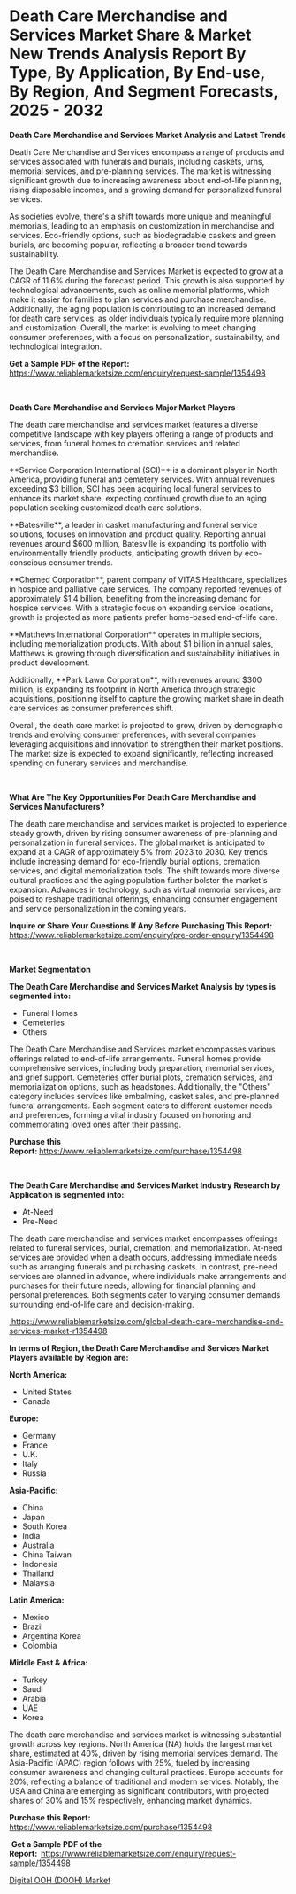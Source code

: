 <p><h1>Death Care Merchandise and Services Market Share & Market New Trends Analysis Report By Type, By Application, By End-use, By Region, And Segment Forecasts, 2025 - 2032</h1></p><p><strong>Death Care Merchandise and Services Market Analysis and Latest Trends</strong></p>
<p><p>Death Care Merchandise and Services encompass a range of products and services associated with funerals and burials, including caskets, urns, memorial services, and pre-planning services. The market is witnessing significant growth due to increasing awareness about end-of-life planning, rising disposable incomes, and a growing demand for personalized funeral services.</p><p>As societies evolve, there's a shift towards more unique and meaningful memorials, leading to an emphasis on customization in merchandise and services. Eco-friendly options, such as biodegradable caskets and green burials, are becoming popular, reflecting a broader trend towards sustainability.</p><p>The Death Care Merchandise and Services Market is expected to grow at a CAGR of 11.6% during the forecast period. This growth is also supported by technological advancements, such as online memorial platforms, which make it easier for families to plan services and purchase merchandise. Additionally, the aging population is contributing to an increased demand for death care services, as older individuals typically require more planning and customization. Overall, the market is evolving to meet changing consumer preferences, with a focus on personalization, sustainability, and technological integration.</p></p>
<p><strong>Get a Sample PDF of the Report:&nbsp;</strong> <a href="https://www.reliablemarketsize.com/enquiry/request-sample/1354498?utm_campaign=3069&utm_medium=2&utm_source=Github&utm_content=ia&utm_term=11032025&utm_id=death-care-merchandise-and-services">https://www.reliablemarketsize.com/enquiry/request-sample/1354498</a></p>
<p>&nbsp;</p>
<p><strong>Death Care Merchandise and Services Major Market Players</strong></p>
<p><p>The death care merchandise and services market features a diverse competitive landscape with key players offering a range of products and services, from funeral homes to cremation services and related merchandise.</p><p>**Service Corporation International (SCI)** is a dominant player in North America, providing funeral and cemetery services. With annual revenues exceeding $3 billion, SCI has been acquiring local funeral services to enhance its market share, expecting continued growth due to an aging population seeking customized death care solutions.</p><p>**Batesville**, a leader in casket manufacturing and funeral service solutions, focuses on innovation and product quality. Reporting annual revenues around $600 million, Batesville is expanding its portfolio with environmentally friendly products, anticipating growth driven by eco-conscious consumer trends.</p><p>**Chemed Corporation**, parent company of VITAS Healthcare, specializes in hospice and palliative care services. The company reported revenues of approximately $1.4 billion, benefiting from the increasing demand for hospice services. With a strategic focus on expanding service locations, growth is projected as more patients prefer home-based end-of-life care.</p><p>**Matthews International Corporation** operates in multiple sectors, including memorialization products. With about $1 billion in annual sales, Matthews is growing through diversification and sustainability initiatives in product development. </p><p>Additionally, **Park Lawn Corporation**, with revenues around $300 million, is expanding its footprint in North America through strategic acquisitions, positioning itself to capture the growing market share in death care services as consumer preferences shift.</p><p>Overall, the death care market is projected to grow, driven by demographic trends and evolving consumer preferences, with several companies leveraging acquisitions and innovation to strengthen their market positions. The market size is expected to expand significantly, reflecting increased spending on funerary services and merchandise.</p></p>
<p>&nbsp;</p>
<p><strong>What Are The Key Opportunities For Death Care Merchandise and Services Manufacturers?</strong></p>
<p><p>The death care merchandise and services market is projected to experience steady growth, driven by rising consumer awareness of pre-planning and personalization in funeral services. The global market is anticipated to expand at a CAGR of approximately 5% from 2023 to 2030. Key trends include increasing demand for eco-friendly burial options, cremation services, and digital memorialization tools. The shift towards more diverse cultural practices and the aging population further bolster the market's expansion. Advances in technology, such as virtual memorial services, are poised to reshape traditional offerings, enhancing consumer engagement and service personalization in the coming years.</p></p>
<p><strong>Inquire or Share Your Questions If Any Before Purchasing This Report:</strong> <a href="https://www.reliablemarketsize.com/enquiry/pre-order-enquiry/1354498?utm_campaign=3069&utm_medium=2&utm_source=Github&utm_content=ia&utm_term=11032025&utm_id=death-care-merchandise-and-services">https://www.reliablemarketsize.com/enquiry/pre-order-enquiry/1354498</a></p>
<p>&nbsp;</p>
<p><strong>Market Segmentation</strong></p>
<p><strong>The Death Care Merchandise and Services Market Analysis by types is segmented into:</strong></p>
<p><ul><li>Funeral Homes</li><li>Cemeteries</li><li>Others</li></ul></p>
<p><p>The Death Care Merchandise and Services market encompasses various offerings related to end-of-life arrangements. Funeral homes provide comprehensive services, including body preparation, memorial services, and grief support. Cemeteries offer burial plots, cremation services, and memorialization options, such as headstones. Additionally, the "Others" category includes services like embalming, casket sales, and pre-planned funeral arrangements. Each segment caters to different customer needs and preferences, forming a vital industry focused on honoring and commemorating loved ones after their passing.</p></p>
<p><strong>Purchase this Report:&nbsp;</strong><a href="https://www.reliablemarketsize.com/purchase/1354498?utm_campaign=3069&utm_medium=2&utm_source=Github&utm_content=ia&utm_term=11032025&utm_id=death-care-merchandise-and-services">https://www.reliablemarketsize.com/purchase/1354498</a></p>
<p>&nbsp;</p>
<p><strong>The Death Care Merchandise and Services Market Industry Research by Application is segmented into:</strong></p>
<p><ul><li>At-Need</li><li>Pre-Need</li></ul></p>
<p><p>The death care merchandise and services market encompasses offerings related to funeral services, burial, cremation, and memorialization. At-need services are provided when a death occurs, addressing immediate needs such as arranging funerals and purchasing caskets. In contrast, pre-need services are planned in advance, where individuals make arrangements and purchases for their future needs, allowing for financial planning and personal preferences. Both segments cater to varying consumer demands surrounding end-of-life care and decision-making.</p></p>
<p><a href="https://www.reliablemarketsize.com/global-death-care-merchandise-and-services-market-r1354498?utm_campaign=3069&utm_medium=2&utm_source=Github&utm_content=ia&utm_term=11032025&utm_id=death-care-merchandise-and-services">&nbsp;https://www.reliablemarketsize.com/global-death-care-merchandise-and-services-market-r1354498</a></p>
<p><strong>In terms of Region, the Death Care Merchandise and Services Market Players available by Region are:</strong></p>
<p>
    <p> <strong> North America: </strong>
        <ul>
            <li>United States</li>
            <li>Canada</li>
        </ul>
        </p> 
    <p> <strong> Europe: </strong>
        <ul>
            <li>Germany</li>
            <li>France</li>
            <li>U.K.</li>
            <li>Italy</li>
            <li>Russia</li>
        </ul>
        </p> 
    <p> <strong> Asia-Pacific: </strong>
        <ul>
            <li>China</li>
            <li>Japan</li>
            <li>South Korea</li>
            <li>India</li>
            <li>Australia</li>
            <li>China Taiwan</li>
            <li>Indonesia</li>
            <li>Thailand</li>
            <li>Malaysia</li>
        </ul>
        </p> 
    <p> <strong> Latin America: </strong>
        <ul>
            <li>Mexico</li>
            <li>Brazil</li>
            <li>Argentina Korea</li>
            <li>Colombia</li>
        </ul>
        </p> 
    <p> <strong> Middle East & Africa: </strong>
        <ul>
            <li>Turkey</li>
            <li>Saudi</li>
            <li>Arabia</li>
            <li>UAE</li>
            <li>Korea</li>
        </ul>
    </p>
    </p>
<p><p>The death care merchandise and services market is witnessing substantial growth across key regions. North America (NA) holds the largest market share, estimated at 40%, driven by rising memorial services demand. The Asia-Pacific (APAC) region follows with 25%, fueled by increasing consumer awareness and changing cultural practices. Europe accounts for 20%, reflecting a balance of traditional and modern services. Notably, the USA and China are emerging as significant contributors, with projected shares of 30% and 15% respectively, enhancing market dynamics.</p></p>
<p><strong>Purchase this Report: </strong><a href="https://www.reliablemarketsize.com/purchase/1354498?utm_campaign=3069&utm_medium=2&utm_source=Github&utm_content=ia&utm_term=11032025&utm_id=death-care-merchandise-and-services">https://www.reliablemarketsize.com/purchase/1354498</a></p>
<p>&nbsp;<strong>Get a Sample PDF of the Report:&nbsp;&nbsp;</strong><a href="https://www.reliablemarketsize.com/enquiry/request-sample/1354498?utm_campaign=3069&utm_medium=2&utm_source=Github&utm_content=ia&utm_term=11032025&utm_id=death-care-merchandise-and-services">https://www.reliablemarketsize.com/enquiry/request-sample/1354498</a></p>
<p><strong></strong></p>
<p><p><a href="https://github.com/jolashta/Market-Research-Report-List-1/blob/main/digital-ooh-dooh-market.md?utm_campaign=3069&utm_medium=2&utm_source=Github&utm_content=ia&utm_term=11032025&utm_id=death-care-merchandise-and-services">Digital OOH (DOOH) Market</a></p></p>